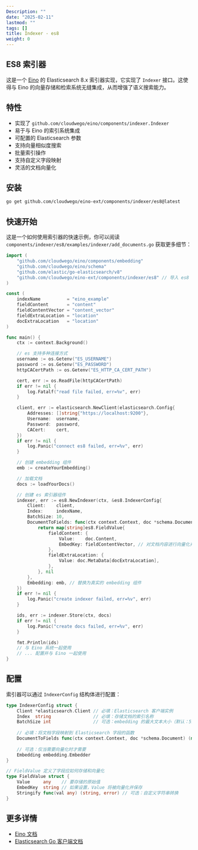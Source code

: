 ```yaml
---
Description: ""
date: "2025-02-11"
lastmod: ""
tags: []
title: Indexer - es8
weight: 0
---
```


## ES8 索引器

这是一个 [Eino](https://github.com/cloudwego/eino) 的 Elasticsearch 8.x 索引器实现，它实现了 `Indexer` 接口。这使得与 Eino 的向量存储和检索系统无缝集成，从而增强了语义搜索能力。

## 特性

  - 实现了 `github.com/cloudwego/eino/components/indexer.Indexer`
  - 易于与 Eino 的索引系统集成
  - 可配置的 Elasticsearch 参数
  - 支持向量相似度搜索
  - 批量索引操作
  - 支持自定义字段映射
  - 灵活的文档向量化

## 安装

```bash
go get github.com/cloudwego/eino-ext/components/indexer/es8@latest
```

## 快速开始

这是一个如何使用索引器的快速示例，你可以阅读 `components/indexer/es8/examples/indexer/add_documents.go` 获取更多细节：

```go
import (
	"github.com/cloudwego/eino/components/embedding"
	"github.com/cloudwego/eino/schema"
	"github.com/elastic/go-elasticsearch/v8"
	"github.com/cloudwego/eino-ext/components/indexer/es8" // 导入 es8 索引器
)

const (
	indexName          = "eino_example"
	fieldContent       = "content"
	fieldContentVector = "content_vector"
	fieldExtraLocation = "location"
	docExtraLocation   = "location"
)

func main() {
	ctx := context.Background()

	// es 支持多种连接方式
	username := os.Getenv("ES_USERNAME")
	password := os.Getenv("ES_PASSWORD")
	httpCACertPath := os.Getenv("ES_HTTP_CA_CERT_PATH")

	cert, err := os.ReadFile(httpCACertPath)
	if err != nil {
		log.Fatalf("read file failed, err=%v", err)
	}

	client, err := elasticsearch.NewClient(elasticsearch.Config{
		Addresses: []string{"https://localhost:9200"},
		Username:  username,
		Password:  password,
		CACert:    cert,
	})
	if err != nil {
		log.Panic("connect es8 failed, err=%v", err)
	}

	// 创建 embedding 组件
	emb := createYourEmbedding()

	// 加载文档
	docs := loadYourDocs()

	// 创建 es 索引器组件
	indexer, err := es8.NewIndexer(ctx, &es8.IndexerConfig{
		Client:    client,
		Index:     indexName,
		BatchSize: 10,
		DocumentToFields: func(ctx context.Context, doc *schema.Document) (field2Value map[string]es8.FieldValue, err error) {
			return map[string]es8.FieldValue{
				fieldContent: {
					Value:    doc.Content,
					EmbedKey: fieldContentVector, // 对文档内容进行向量化并保存向量到 "content_vector" 字段
				},
				fieldExtraLocation: {
					Value: doc.MetaData[docExtraLocation],
				},
			}, nil
		},
		Embedding: emb, // 替换为真实的 embedding 组件
	})
	if err != nil {
		log.Panic("create indexer failed, err=%v", err)
	}

	ids, err := indexer.Store(ctx, docs)
	if err != nil {
		log.Panic("create docs failed, err=%v", err)
	}

	fmt.Println(ids)
	// 与 Eino 系统一起使用
	// ... 配置并与 Eino 一起使用
}
```

## 配置

索引器可以通过 `IndexerConfig` 结构体进行配置：

```go
type IndexerConfig struct {
	Client *elasticsearch.Client // 必填：Elasticsearch 客户端实例
	Index  string                // 必填：存储文档的索引名称
	BatchSize int                // 可选：embedding 的最大文本大小（默认：5）
	
	// 必填：将文档字段映射到 Elasticsearch 字段的函数
	DocumentToFields func(ctx context.Context, doc *schema.Document) (map[string]FieldValue, error)
	
	// 可选：仅当需要向量化时才需要
	Embedding embedding.Embedder
}

// FieldValue 定义了字段应如何存储和向量化
type FieldValue struct {
	Value     any    // 要存储的原始值
	EmbedKey  string // 如果设置，Value 将被向量化并保存
	Stringify func(val any) (string, error) // 可选：自定义字符串转换
}
```

## 更多详情

  - [Eino 文档](https://github.com/cloudwego/eino)
  - [Elasticsearch Go 客户端文档](https://github.com/elastic/go-elasticsearch)
